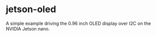 # jetson-oled
A simple example driving the 0.96 inch OLED display over I2C on the NVIDIA Jetson nano.
